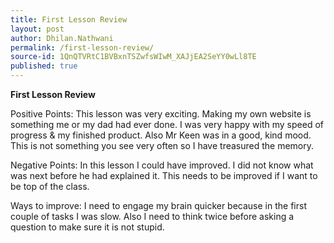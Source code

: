 ```yaml
---
title: First Lesson Review
layout: post
author: Dhilan.Nathwani
permalink: /first-lesson-review/
source-id: 1QnQTVRtC1BVBxnTSZwfsWIwM_XAJjEA2SeYY0wLl8TE
published: true
---
```

**First Lesson Review**

Positive Points: This lesson was very exciting. Making my own website is something me or my dad had ever done. I was very happy with my speed of progress & my finished product. Also Mr Keen was in a good, kind mood. This is not something you see very often so I have treasured the memory. 

Negative Points: In this lesson I could have improved. I did not know what was next before he had explained it. This needs to be improved if I want to be top of the class.

Ways to improve: I need to engage my brain quicker because in the first couple of tasks I was slow. Also I need to think twice before asking a question to make sure it is not stupid.

